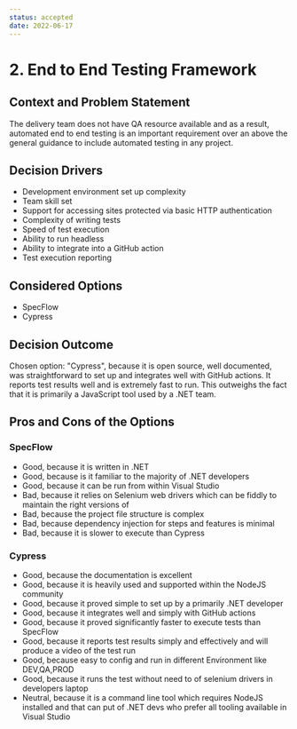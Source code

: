 ```yaml
---
status: accepted
date: 2022-06-17
---
```

# 2. End to End Testing Framework

## Context and Problem Statement

The delivery team does not have QA resource available and as a result, automated end to end testing is an important requirement over an above the general guidance to include automated testing in any project. 

<!-- This is an optional element. Feel free to remove. -->
## Decision Drivers

* Development environment set up complexity
* Team skill set
* Support for accessing sites protected via basic HTTP authentication
* Complexity of writing tests
* Speed of test execution
* Ability to run headless
* Ability to integrate into a GitHub action
* Test execution reporting

## Considered Options

* SpecFlow
* Cypress

## Decision Outcome

Chosen option: "Cypress", because it is open source, well documented, was straightforward to set up and integrates well with GitHub actions. It reports test results well and is extremely fast to run. This outweighs the fact that it is primarily a JavaScript tool used by a .NET team.

## Pros and Cons of the Options

### SpecFlow

* Good, because it is written in .NET
* Good, because is it familiar to the majority of .NET developers
* Good, because it can be run from within Visual Studio
* Bad, because it relies on Selenium web drivers which can be fiddly to maintain the right versions of
* Bad, because the project file structure is complex
* Bad, because dependency injection for steps and features is minimal
* Bad, because it is slower to execute than Cypress

### Cypress

* Good, because the documentation is excellent
* Good, because it is heavily used and supported within the NodeJS community
* Good, because it proved simple to set up by a primarily .NET developer
* Good, because it integrates well and simply with GitHub actions
* Good, because it proved significantly faster to execute tests than SpecFlow
* Good, because it reports test results simply and effectively and will produce a video of the test run
* Good, because easy to config and run in different Environment like DEV,QA,PROD
* Good, because it runs the test without need to of selenium drivers in developers laptop
* Neutral, because it is a command line tool which requires NodeJS installed and that can put of .NET devs who prefer all tooling available in Visual Studio

